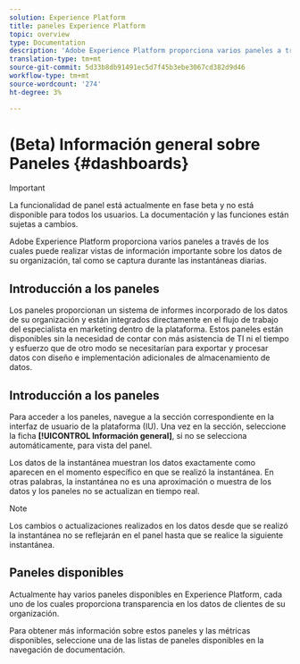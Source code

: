 ```yaml
---
solution: Experience Platform
title: paneles Experience Platform
topic: overview
type: Documentation
description: 'Adobe Experience Platform proporciona varios paneles a través de los cuales puede realizar vistas de información importante sobre los datos de su organización, tal como se captura durante las instantáneas diarias. '
translation-type: tm+mt
source-git-commit: 5d33b8db91491ec5d7f45b3ebe3067cd382d9d46
workflow-type: tm+mt
source-wordcount: '274'
ht-degree: 3%

---
```



# (Beta) Información general sobre Paneles {#dashboards}

>[!IMPORTANT]
>
>La funcionalidad de panel está actualmente en fase beta y no está disponible para todos los usuarios. La documentación y las funciones están sujetas a cambios.

Adobe Experience Platform proporciona varios paneles a través de los cuales puede realizar vistas de información importante sobre los datos de su organización, tal como se captura durante las instantáneas diarias.

## Introducción a los paneles

Los paneles proporcionan un sistema de informes incorporado de los datos de su organización y están integrados directamente en el flujo de trabajo del especialista en marketing dentro de la plataforma. Estos paneles están disponibles sin la necesidad de contar con más asistencia de TI ni el tiempo y esfuerzo que de otro modo se necesitarían para exportar y procesar datos con diseño e implementación adicionales de almacenamiento de datos.

## Introducción a los paneles

Para acceder a los paneles, navegue a la sección correspondiente en la interfaz de usuario de la plataforma (IU). Una vez en la sección, seleccione la ficha **[!UICONTROL Información general]**, si no se selecciona automáticamente, para vista del panel.

Los datos de la instantánea muestran los datos exactamente como aparecen en el momento específico en que se realizó la instantánea. En otras palabras, la instantánea no es una aproximación o muestra de los datos y los paneles no se actualizan en tiempo real.

>[!NOTE]
>
>Los cambios o actualizaciones realizados en los datos desde que se realizó la instantánea no se reflejarán en el panel hasta que se realice la siguiente instantánea.

## Paneles disponibles

Actualmente hay varios paneles disponibles en Experience Platform, cada uno de los cuales proporciona transparencia en los datos de clientes de su organización.

Para obtener más información sobre estos paneles y las métricas disponibles, seleccione una de las listas de paneles disponibles en la navegación de documentación.